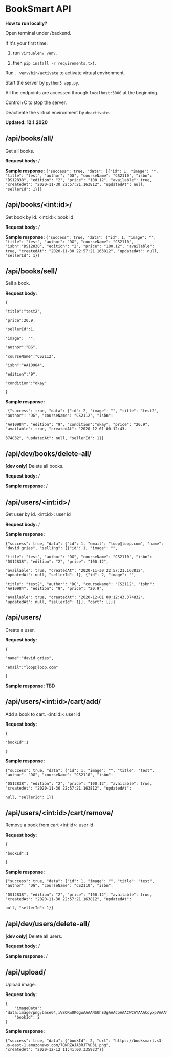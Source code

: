 
# BookSmart API

**How to run locally?**

  

Open terminal under /backend.

  

If it's your first time:

1. run `virtualenv venv`.

2. then `pip install -r requirements.txt`.

  

Run `. venv/bin/activate` to activate virtual environment.

Start the server by `python3 app.py`.

  

All the endpoints are accessed through `localhost:5000` at the beginning.

  

Control+C to stop the server.

Deactivate the virtual environment by `deactivate`.

  

**Updated: 12.1.2020**

  

## /api/books/all/

Get all books.

 

**Request body:** /

**Sample response:**
`{"success": true, "data": [{"id": 1, "image": "", "title": "test", "author": "DG", "courseName": "CS2110", "isbn": "DS12838", "edition": "2", "price": "100.12", "available": true, "createdAt": "2020-11-30 22:57:21.163812", "updatedAt": null, "sellerId": 1}]}`

  

## /api/books/\<int:id\>/

Get book by id. 
\<int:id\>: book id

**Request body:** /

**Sample response:**
`{"success": true, "data": {"id": 1, "image": "", "title": "test", "author": "DG", "courseName": "CS2110", "isbn":"DS12838", "edition": "2", "price": "100.12", "available": true, "createdAt": "2020-11-30 22:57:21.163812", "updatedAt":
null, "sellerId": 1}}`

## /api/books/sell/

Sell a book.

**Request body:**
```
{

"title":"test2",

"price":20.9,

"sellerId":1,

"image":  "",

"author":"DG",

"courseName":"CS2112",

"isbn":"AA10984",

"edition":"9",

"condition":"okay"

}
```

**Sample response:**
 ```
  {"success": true, "data": {"id": 2, "image": "", "title": "test2", "author": "DG", "courseName": "CS2112", "isbn":

"AA10984", "edition": "9", "condition":"okay", "price": "20.9", "available": true, "createdAt": "2020-12-01 00:12:43.

374832", "updatedAt": null, "sellerId": 1}}
  ```

## /api/dev/books/delete-all/

**[dev only]** Delete all books.


**Request body:** /

**Sample response:** /
  

## /api/users/\<int:id\>/

Get user by id.
\<int:id\>: user id

**Request body:** /

**Sample response:**
```
{"success": true, "data": {"id": 1, "email": "loop@loop.com", "name": "david gries", "selling": [{"id": 1, "image": "",

"title": "test", "author": "DG", "courseName": "CS2110", "isbn": "DS12838", "edition": "2", "price": "100.12",

"available": true, "createdAt": "2020-11-30 22:57:21.163812", "updatedAt": null, "sellerId": 1}, {"id": 2, "image": "",

"title": "test2", "author": "DG", "courseName": "CS2112", "isbn": "AA10984", "edition": "9", "price": "20.9",

"available": true, "createdAt": "2020-12-01 00:12:43.374832", "updatedAt": null, "sellerId": 1}], "cart": []}}
```
  

## /api/users/

Create a user.

**Request body:**
```
{

"name":"david gries",

"email":"loop@loop.com"

}
```

**Sample response:** TBD

## /api/users/\<int:id\>/cart/add/

Add a book to cart.
\<int:id\>: user id

**Request body:**
```
{

"bookId":1

}
```

**Sample response:**
  ```
  {"success": true, "data": {"id": 1, "image": "", "title": "test", "author": "DG", "courseName": "CS2110", "isbn":

"DS12838", "edition": "2", "price": "100.12", "available": true, "createdAt": "2020-11-30 22:57:21.163812", "updatedAt":

null, "sellerId": 1}}
  ```

## /api/users/\<int:id\>/cart/remove/

Remove a book from cart
\<int:id\>: user id

**Request body:**
```
{

"bookId":1

}
```

**Sample response:**
  ```
  {"success": true, "data": {"id": 1, "image": "", "title": "test", "author": "DG", "courseName": "CS2110", "isbn":

"DS12838", "edition": "2", "price": "100.12", "available": true, "createdAt": "2020-11-30 22:57:21.163812", "updatedAt":

null, "sellerId": 1}}
  ```
  

## /api/dev/users/delete-all/

**[dev only]** Delete all users.

**Request body:** /

**Sample response:** /


## /api/upload/

Upload image.

**Request body:**
```
{
    "imageData": "data:image/png;base64,iVBORw0KGgoAAAANSUhEUgAAACoAAACWCAYAAACoyxpVAAAMYmlDQ1BJQ0MgUHJvZmlsZQAASImVVwdYU8kWnltSSWiBUKSE3kSRGkBKCC2CgFRBVEISSCgxJgQVOyqr4NpFFMuKroq46OoKyFoQsbso9r5YUFHWxYINlTchAV195Xvn++bOnzNn........",
    "bookId": 2
}
```

**Sample response:** 
```
{"success": true, "data": {"bookId": 2, "url": "https://booksmart.s3-us-east-1.amazonaws.com/7QNRZAJA3RJTVD3L.png",
"createdAt": "2020-12-12 11:41:00.335923"}}
```
